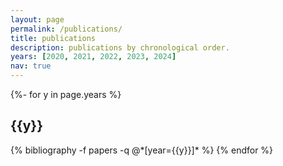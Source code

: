 ```yaml
---
layout: page
permalink: /publications/
title: publications
description: publications by chronological order.
years: [2020, 2021, 2022, 2023, 2024]
nav: true
---
```

<!-- _pages/publications.md -->
<div class="publications">

{%- for y in page.years %}
  <h2 class="year">{{y}}</h2>
  {% bibliography -f papers -q @*[year={{y}}]* %}
{% endfor %}

</div>
